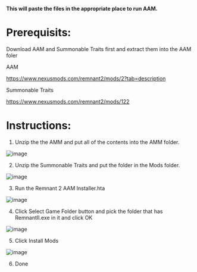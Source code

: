 **This will paste the files in the appropriate place to run AAM.**

# Prerequisits:

Download AAM and Summonable Traits first and extract them into the AAM foler

AAM

https://www.nexusmods.com/remnant2/mods/2?tab=description

Summonable Traits

https://www.nexusmods.com/remnant2/mods/122


# Instructions:

1. Unzip the the AMM and put all of the contents into the AMM folder.

![image](https://github.com/user-attachments/assets/f2a19a16-6ce8-4965-8eff-2511668966f0)


2. Unzip the Summonable Traits and put the folder in the Mods folder.

![image](https://github.com/user-attachments/assets/627c7389-92ea-45d7-a5ef-e3768f5a59bf)


3. Run the Remnant 2 AAM Installer.hta

![image](https://github.com/user-attachments/assets/1c37b6d8-cf76-4399-97f3-56076eec53cd)

4. Click Select Game Folder button and pick the folder that has RemnantII.exe in it and click OK

![image](https://github.com/user-attachments/assets/35829143-4af6-4cb7-be56-5b777098bf1d)

5. Click Install Mods

![image](https://github.com/user-attachments/assets/65cd817e-6c3b-4d3c-9e08-9a8262c09444)

6. Done
